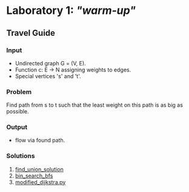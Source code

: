 # Laboratory 1: ***"warm-up"***

## Travel Guide

### Input
- Undirected graph G = (V, E).
- Function c: E -> N assigning weights to edges.
- Special vertices 's' and 't'.

### Problem
Find path from s to t such that the least weight on this path
is as big as possible.

### Output
- flow via found path.

### Solutions
1. [find_union_solution](./find_union_solve.py)
2. [bin_search_bfs](./bin_search_solve.py)
3. [modified_dijkstra.py](./modified_dijkstra_solve.py)




